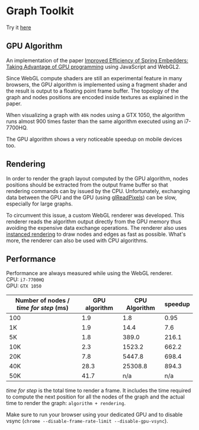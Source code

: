 # Graph Toolkit

Try it [here](https://damiano-massarelli.github.io/Tutte-Barycenter-Draw/index.html)

## GPU Algorithm

An implementation of the paper [Improved Efficiency of Spring Embedders: Taking Advantage of GPU programming](https://www.labri.fr/perso/melancon/Visual_Analytics_Course/lib/exe/fetch.php?media=bordeaux20132014:auber_chiricota_2007_gpu.pdf) using JavaScript and WebGL2.

Since WebGL compute shaders are still an experimental feature in many browsers, the GPU algorithm is implemented using a fragment
shader and the result is output to a floating point frame buffer. The topology of the graph and nodes positions are encoded
inside textures as explained in the paper.

When visualizing a graph with `40k` nodes using a GTX 1050, the algorithm runs almost 900 times faster than the
same algorithm executed using an i7-7700HQ.

The GPU algorithm shows a very noticeable speedup on mobile devices too.

## Rendering

In order to render the graph layout computed by the GPU algorithm, nodes positions should be extracted from the
output frame buffer so that rendering commands can by issued by the CPU. Unfortunately, exchanging data between the GPU
and the GPU (using [glReadPixels](https://developer.mozilla.org/en-US/docs/Web/API/WebGLRenderingContext/readPixels)) can
be slow, especially for large graphs.

To circumvent this issue, a custom WebGL renderer was developed. This renderer reads the algorithm output directly from the
GPU memory thus avoiding the expensive data exchange operations. The renderer also uses [instanced rendering](https://en.wikipedia.org/wiki/Geometry_instancing) to draw nodes and
edges as fast as possible. What's more, the renderer can also be used with CPU algorithms.

## Performance

Performance are always measured while using the WebGL renderer.<br />
CPU: `i7-7700HQ`<br />
GPU: `GTX 1050`

Number of nodes / _time for step_ (ms) | GPU algorithm | CPU Algorithm | speedup
-------------------------------------- | ------------- | ------------- | --------
100                                    | 1.9           | 1.8           | 0.95
1K                                     | 1.9           | 14.4          | 7.6
5K                                     | 1.8           | 389.0         | 216.1
10K                                    | 2.3           | 1523.2        | 662.2
20K                                    | 7.8           | 5447.8        | 698.4
40K                                    | 28.3          | 25308.8       | 894.3
50K                                    | 41.7          | n/a           | n/a

_time for step_ is the total time to render a frame. It includes the time required to compute the next position for all the nodes of the graph and the actual time to render the graph: `algorithm + rendering`.

Make sure to run your browser using your dedicated GPU and to disable vsync (`chrome --disable-frame-rate-limit --disable-gpu-vsync`).
